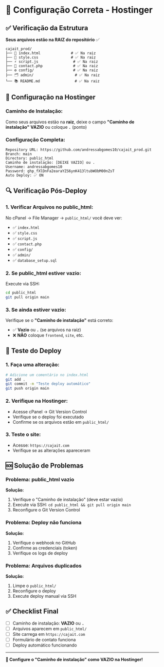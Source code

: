 # 🔧 Configuração Correta - Hostinger

## ✅ Verificação da Estrutura

**Seus arquivos estão na RAIZ do repositório** ✅

```
cajait_prod/
├── 📄 index.html              # ✅ Na raiz
├── 🎨 style.css               # ✅ Na raiz
├── ⚡ script.js                # ✅ Na raiz
├── 📧 contact.php              # ✅ Na raiz
├── ⚙️ config/                  # ✅ Na raiz
├── 🗂️ admin/                   # ✅ Na raiz
└── 📚 README.md                # ✅ Na raiz
```

## 🎯 Configuração na Hostinger

### **Caminho de Instalação:**
Como seus arquivos estão na **raiz**, deixe o campo **"Caminho de instalação"** **VAZIO** ou coloque **`.`** (ponto)

### **Configuração Completa:**
```
Repository URL: https://github.com/andressabgomes10/cajait_prod.git
Branch: main
Directory: public_html
Caminho de instalação: [DEIXE VAZIO] ou .
Username: andressabgomes10
Password: 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
Auto Deploy: ✅ ON
```

## 🔍 Verificação Pós-Deploy

### **1. Verificar Arquivos no public_html:**
No cPanel → File Manager → `public_html/` você deve ver:
- ✅ `index.html`
- ✅ `style.css`
- ✅ `script.js`
- ✅ `contact.php`
- ✅ `config/`
- ✅ `admin/`
- ✅ `database_setup.sql`

### **2. Se public_html estiver vazio:**
Execute via SSH:
```bash
cd public_html
git pull origin main
```

### **3. Se ainda estiver vazio:**
Verifique se o **"Caminho de instalação"** está correto:
- ✅ **Vazio** ou **`.`** (se arquivos na raiz)
- ❌ **NÃO** coloque `frontend`, `site`, etc.

## 🚀 Teste do Deploy

### **1. Faça uma alteração:**
```bash
# Adicione um comentário no index.html
git add .
git commit -m "Teste deploy automático"
git push origin main
```

### **2. Verifique na Hostinger:**
- Acesse cPanel → Git Version Control
- Verifique se o deploy foi executado
- Confirme se os arquivos estão em `public_html/`

### **3. Teste o site:**
- Acesse: `https://cajait.com`
- Verifique se as alterações apareceram

## 🆘 Solução de Problemas

### **Problema: public_html vazio**
**Solução:**
1. Verifique o "Caminho de instalação" (deve estar vazio)
2. Execute via SSH: `cd public_html && git pull origin main`
3. Reconfigure o Git Version Control

### **Problema: Deploy não funciona**
**Solução:**
1. Verifique o webhook no GitHub
2. Confirme as credenciais (token)
3. Verifique os logs de deploy

### **Problema: Arquivos duplicados**
**Solução:**
1. Limpe o `public_html/`
2. Reconfigure o deploy
3. Execute deploy manual via SSH

## ✅ Checklist Final

- [ ] Caminho de instalação: **VAZIO** ou **`.`**
- [ ] Arquivos aparecem em `public_html/`
- [ ] Site carrega em `https://cajait.com`
- [ ] Formulário de contato funciona
- [ ] Deploy automático funcionando

---

**🎯 Configure o "Caminho de instalação" como VAZIO na Hostinger!** 